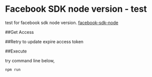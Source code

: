 Facebook SDK node version - test
================================

test for facebook sdk node version. [facebook-sdk-node](https://github.com/Thuzi/facebook-node-sdk)

##Get Access

##Retry to update expire access token

##Execute

try command line below,

    npm run
